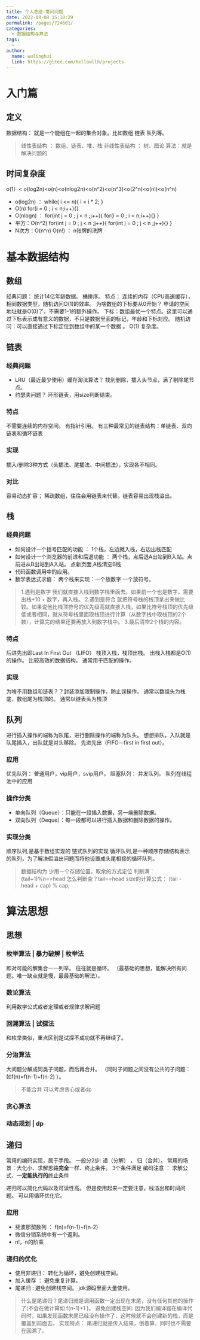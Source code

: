 ```yaml
---
title: 个人总结-常问问题
date: 2022-08-08 15:10:29
permalink: /pages/724601/
categories:
  - 数据结构与算法
tags:
  - 
author: 
  name: wulinghui
  link: https://gitee.com/hellowllh/projects
---
```

# 入门篇
## 定义
数据结构： 就是一个能组在一起的集合对象。比如数组 链表 队列等。  
> 线性表结构   ： 数组、链表、堆、栈
> 非线性表结构 ： 树、图论
算法：就是解决问题的
## 时间复杂度
o(1）< o(log2n)<o(n)<o(nlog2n)<o(n^2)<o(n^3)<o(2^n)<o(n!)<o(n^n)
- o(log2n) ： while( i <= n){  i = i * 2; }
- O(n)  for(i = 0 ; i < n;i++){}
- O(nlogn) ： for(int j = 0 ; j < n ;j++){   for(i = 0 ; i < n;i++){}   }
- 平方：O(n^2)  for(int j = 0 ; j < n ;j++){  for(int j = 0 ; j < n ;j++){} }
- N次方：O(n^n)   O(n!) ：  n张牌的洗牌 


# 基本数据结构

## 数组
经典问题： 统计14亿年龄数据。 桶排序。
特点： 连续的内存（CPU高速缓存），相同数据类型，随机访问O(1)的效率。
为啥数组的下标要从0开始？ 申请的空间地址就是O(0)了，不需要1-1的额外操作。
下标：数组最优一个特点。这里可以通过下标表示成有意义的数据，不只是数据里面的标记，年龄和下标对应。
随机访问：可以直接通过下标定位到数组中的某一个数据 。  O(1) 复杂度。

## 链表
### 经典问题
- LRU（最近最少使用）缓存淘汰算法？   找到删除，插入头节点，满了剔除尾节点。
- 约瑟夫问题？  环形链表，用size判断结束。
### 特点
不需要连续的内存空间。
有指针引用。
有三种最常见的链表结构：单链表、双向链表和循环链表
### 实现
插入/删除3种方式（头插法、尾插法、中间插法），实现各不相同。 
### 对比
容易动态扩容； 稀疏数组，往往会用链表来代替。链表容易出现栈溢出。

## 栈
### 经典问题
- 如何设计一个括号匹配的功能 ： 1个栈，左边就入栈，右边出栈匹配
- 如何设计一个浏览器的前进和后退功能 ： 两个栈，点后退A出站到B入站。点前进从B出站到A入站。 点新页面,A栈清空B栈
- 代码函数调用中的应用。
- 数学表达式求值： 两个栈来实现：一个放数字 一个放符号。
> 1.遇到是数字 我们就直接入栈到数字栈里面去。如果前一个也是数字，需要出栈*10 + 数字，再入栈。
> 2.遇到是符合 就把符号栈的栈顶拿出来做比较。如果说他比栈顶符号的优先级高就直接入栈，如果比符号栈顶的优先级低或者相同，就从符号栈里面取栈顶进行计算（从数字栈中取栈顶的2个数），计算完的结果还要再放入到数字栈中。
> 3.最后清空2个栈的内容。
### 特点
后进先出即Last In First Out （LIFO）
栈顶入栈，栈顶出栈。
出栈入栈都是O(1)的操作。 比较高效的数据结构。
通常用于匹配的操作。
### 实现
为啥不用数组和链表？？封装添加限制操作，防止误操作。
通常以数组头为栈底，数组尾为栈顶的。
通常以链表头为栈顶


## 队列
进行插入操作的端称为队尾，进行删除操作的端称为队头。
想想排队，入队就是队尾插入，出队就是对头移除。
先进先出（FIFO—first in first out）。
### 应用 
优先队列： 普通用户，vip用户，svip用户。
阻塞队列： 并发队列。
队列在线程池中的应用
### 操作分类 
- 单向队列（Queue）：只能在一段插入数据，另一端删除数据。
- 双向队列（Deque）：每一段都可以进行插入数据和删除数据的操作。

### 实现分类
顺序队列,是基于数组实现的
链式队列的实现
循环队列,是一种顺序存储结构表示的队列，为了解决假溢出问题而将他设置成头尾相接的循环队列。 
> 数据结构为 少用一个存储位置。取余的方式定位
> 判断满：(tail+1)%n==head
> 怎么判断空？tail==head
> size的计算公式：   (tail - head + cap) % cap;


# 算法思想

## 思想
### 枚举算法 | 暴力破解 | 枚举法
即对可能的解集合一一列举。  往往就是循环。
（最基础的思想，能解决所有问题。唯一缺点就是慢，最最基础的解法）。
### 数论算法
利用数学公式或者定理或者规律求解问题
### 回溯算法 | 试探法
和枚举类似，重点区别是试探不成功就不再继续了。
### 分治算法
大问题分解成同类子问题，而后再合并。 （同时子问题之间没有公共的子问题：如f(n)=f(n-1)+f(n-2) ）。
> 不能合并 可以考虑贪心或者dp
### 贪心算法
### 动态规划 | dp
## 递归
常用的编码实现，属于手段。
一般分2步:  递（分解） ， 归（合并）。
常用的场景：大化小、求解思路**完全**一样、终止条件。 3个条件满足
编码注意 ： 求解公式、**一定能执行的**终止条件


递归可以简化代码以及可读性高。
但是使用起来一定要注意，栈溢出和时间问题。 
可以用循环优化它。

### 应用
- 斐波那契数列 ： f(n)=f(n-1)+f(n-2)
- 微信分销系统中有一个返利。
- n!，n的阶乘

### 递归的优化
- 使用非递归： 转化为循环，避免创建栈空间。
- 加入缓存 ： 避免重复计算。
- 尾递归 : 避免创建栈空间。 jdk源码里面大量使用。
> 什么是尾递归？尾递归就是调用函数一定出现在末尾，没有任何其他的操作了(不会在做计算如 f(n-1)+1 )。
> 避免创建栈空间: 因为我们编译器在编译代码时，如果发现函数末尾已经没有操作了，这时候就不会创建新的栈，而是覆盖到前面去。
> 实现特点： 尾递归就是传入结果，倒着算，同时也不需要在回溯了。

